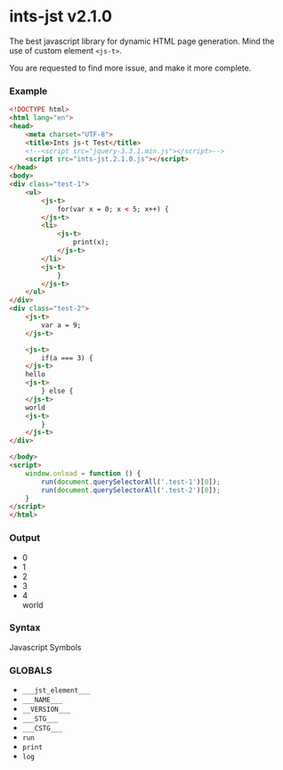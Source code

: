 # ints-jst v2.1.0
The best javascript library for dynamic HTML page generation. 
Mind the use of custom element `<js-t>`.

You are requested to find more issue, and make it more complete.

### Example
```html
<!DOCTYPE html>
<html lang="en">
<head>
    <meta charset="UTF-8">
    <title>Ints js-t Test</title>
    <!--<script src="jquery-3.3.1.min.js"></script>-->
    <script src="ints-jst.2.1.0.js"></script>
</head>
<body>
<div class="test-1">
    <ul>
        <js-t>
            for(var x = 0; x < 5; x++) {
        </js-t>
        <li>
            <js-t>
                print(x);
            </js-t>
        </li>
        <js-t>
            }
        </js-t>
    </ul>
</div>
<div class="test-2">
    <js-t>
        var a = 9;
    </js-t>

    <js-t>
        if(a === 3) {
    </js-t>
    hello
    <js-t>
        } else {
    </js-t>
    world
    <js-t>
        }
    </js-t>
</div>

</body>
<script>
    window.onload = function () {
        run(document.querySelectorAll('.test-1')[0]);
        run(document.querySelectorAll('.test-2')[0]);
    }
</script>
</html>
```
### Output

- 0
- 1
- 2
- 3
- 4
<br/>world

### Syntax
Javascript Symbols

### GLOBALS
- `___jst_element___`
- `___NAME___`
- `__VERSION___`
- `___STG___`
- `___CSTG___`
- `run`
- `print`
- `log`


